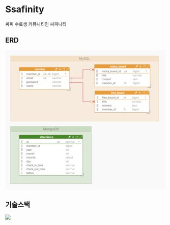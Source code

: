 # Ssafinity
싸피 수료생 커뮤니티인 싸피니티

## ERD
<img src="etc/ERD.png" width="600"/>

## 기술스택
<img src="https://img.shields.io/badge/springboot-#6DB33F?style=flat-square&logo=spring boot&logoColor=white"/>
